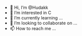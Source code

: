 - 👋 Hi, I’m @Hudakk
- 👀 I’m interested in C
- 🌱 I’m currently learning ...
- 💞️ I’m looking to collaborate on ...
- 📫 How to reach me ...

<!---
Hudakk/Hudakk is a ✨ special ✨ repository because its `README.md` (this file) appears on your GitHub profile.
You can click the Preview link to take a look at your changes.
--->
